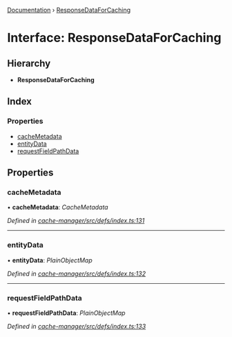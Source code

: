 [Documentation](../README.md) › [ResponseDataForCaching](responsedataforcaching.md)

# Interface: ResponseDataForCaching

## Hierarchy

* **ResponseDataForCaching**

## Index

### Properties

* [cacheMetadata](responsedataforcaching.md#cachemetadata)
* [entityData](responsedataforcaching.md#entitydata)
* [requestFieldPathData](responsedataforcaching.md#requestfieldpathdata)

## Properties

###  cacheMetadata

• **cacheMetadata**: *CacheMetadata*

*Defined in [cache-manager/src/defs/index.ts:131](https://github.com/badbatch/graphql-box/blob/3fa1e6d/packages/cache-manager/src/defs/index.ts#L131)*

___

###  entityData

• **entityData**: *PlainObjectMap*

*Defined in [cache-manager/src/defs/index.ts:132](https://github.com/badbatch/graphql-box/blob/3fa1e6d/packages/cache-manager/src/defs/index.ts#L132)*

___

###  requestFieldPathData

• **requestFieldPathData**: *PlainObjectMap*

*Defined in [cache-manager/src/defs/index.ts:133](https://github.com/badbatch/graphql-box/blob/3fa1e6d/packages/cache-manager/src/defs/index.ts#L133)*

